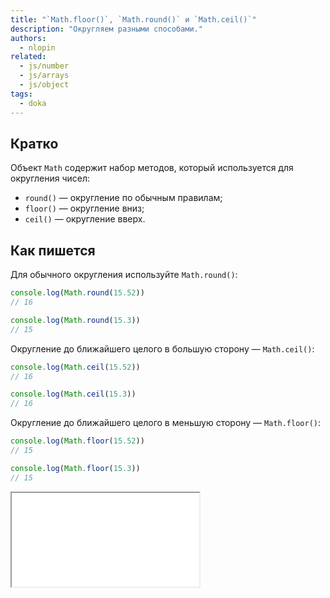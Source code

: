 ```yaml
---
title: "`Math.floor()`, `Math.round()` и `Math.ceil()`"
description: "Округляем разными способами."
authors:
  - nlopin
related:
  - js/number
  - js/arrays
  - js/object
tags:
  - doka
---
```


## Кратко

Объект `Math` содержит набор методов, который используется для округления чисел:

- `round()` — округление по обычным правилам;
- `floor()` — округление вниз;
- `ceil()` — округление вверх.

## Как пишется

Для обычного округления используйте `Math.round()`:

```js
console.log(Math.round(15.52))
// 16

console.log(Math.round(15.3))
// 15
```

Округление до ближайшего целого в большую сторону — `Math.ceil()`:

```js
console.log(Math.ceil(15.52))
// 16

console.log(Math.ceil(15.3))
// 16
```

Округление до ближайшего целого в меньшую сторону — `Math.floor()`:

```js
console.log(Math.floor(15.52))
// 15

console.log(Math.floor(15.3))
// 15
```

<iframe title="Название — Math.floor() — Дока" src="demos/Lopinopulos-RzNGZQ/" height="150"></iframe>
